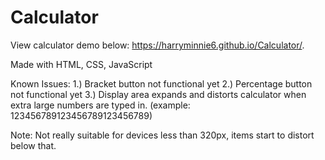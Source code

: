 # Calculator

View calculator demo below:
 https://harryminnie6.github.io/Calculator/.

Made with HTML, CSS, JavaScript

Known Issues:
1.) Bracket button not functional yet
2.) Percentage button not functional yet
3.) Display area expands and distorts calculator when extra large numbers are typed in. (example: 123456789123456789123456789)

Note: Not really suitable for devices less than 320px, items start to distort below that.
